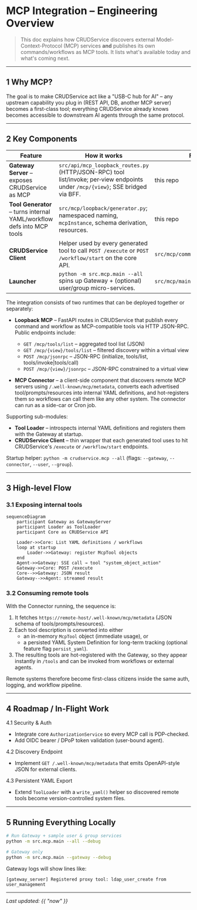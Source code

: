# MCP Integration – Engineering Overview

> This doc explains how CRUDService discovers external Model-Context-Protocol (MCP) services **and** publishes its own commands/workflows as MCP tools.  It lists what's available today and what's coming next.

---

## 1  Why MCP?

The goal is to make CRUDService act like a "USB-C hub for AI" – any upstream capability you plug in (REST API, DB, another MCP server) becomes a first-class tool; everything CRUDService already knows becomes accessible to downstream AI agents through the same protocol.

---

## 2  Key Components

| Feature | How it works | File(s) |
|---------|--------------|---------|
| **Gateway Server** – exposes CRUDService as MCP | `src/api/mcp_loopback_routes.py` (HTTP/JSON-RPC) tool list/invoke; per‑view endpoints under `/mcp/{view}`; SSE bridged via BFF. | this repo |
| **Tool Generator** – turns internal YAML/workflow defs into MCP tools | `src/mcp/loopback/generator.py`; namespaced naming, `mcpInstance`, schema derivation, resources. | this repo |
| **CRUDService Client** | Helper used by every generated tool to call `POST /execute` or `POST /workflow/start` on the core API. | `src/mcp/common/crud_client.py` |
| **Launcher** | `python -m src.mcp.main --all` spins up Gateway + (optional) user/group micro-services. | `src/mcp/main.py` |

The integration consists of two runtimes that can be deployed together or separately:

* **Loopback MCP** – FastAPI routes in CRUDService that publish every command and workflow as MCP-compatible tools via HTTP JSON-RPC. Public endpoints include:
  * `GET /mcp/tools/list` – aggregated tool list (JSON)
  * `GET /mcp/{view}/tools/list` – filtered discovery within a virtual view
  * `POST /mcp/jsonrpc` – JSON-RPC (initialize, tools/list, tools/invoke|tools/call)
  * `POST /mcp/{view}/jsonrpc` – JSON-RPC constrained to a virtual view

* **MCP Connector** – a client-side component that discovers remote MCP servers using `/.well-known/mcp/metadata`, converts each advertised tool/prompts/resources into internal YAML definitions, and hot-registers them so workflows can call them like any other system.  The connector can run as a side-car or Cron job.

Supporting sub-modules:
* **Tool Loader** – introspects internal YAML definitions and registers them with the Gateway at startup.
* **CRUDService Client** – thin wrapper that each generated tool uses to hit CRUDService's `/execute` or `/workflow/start` endpoints.

Startup helper: `python -m crudservice.mcp --all` (flags: `--gateway`, `--connector`, `--user`, `--group`).

---

## 3  High-level Flow

### 3.1  Exposing internal tools

```mermaid
sequenceDiagram
    participant Gateway as GatewayServer
    participant Loader as ToolLoader
    participant Core as CRUDService API

    Loader->>Core: List YAML definitions / workflows
    loop at startup
        Loader->>Gateway: register McpTool objects
    end
    Agent->>Gateway: SSE call → tool "system_object_action"
    Gateway->>Core: POST /execute
    Core-->>Gateway: JSON result
    Gateway-->>Agent: streamed result
```

### 3.2  Consuming remote tools

With the Connector running, the sequence is:

1. It fetches `https://remote-host/.well-known/mcp/metadata` (JSON schema of tools/prompts/resources).
2. Each tool description is converted into either
   * an in-memory `McpTool` object (immediate usage), or
   * a persisted YAML System Definition for long-term tracking (optional feature flag `persist_yaml`).
3. The resulting tools are hot-registered with the Gateway, so they appear instantly in `/tools` and can be invoked from workflows or external agents.

Remote systems therefore become first-class citizens inside the same auth, logging, and workflow pipeline.

---

## 4  Roadmap / In-Flight Work

4.1  Security & Auth
* Integrate core `AuthorizationService` so every MCP call is PDP-checked.
* Add OIDC bearer / DPoP token validation (user-bound agent).

4.2  Discovery Endpoint
* Implement `GET /.well-known/mcp/metadata` that emits OpenAPI-style JSON for external clients.

4.3  Persistent YAML Export
* Extend `ToolLoader` with a `write_yaml()` helper so discovered remote tools become version-controlled system files.

---

## 5  Running Everything Locally

```bash
# Run Gateway + sample user & group services
python -m src.mcp.main --all --debug

# Gateway only
python -m src.mcp.main --gateway --debug
```

Gateway logs will show lines like:
```
[gateway_server] Registered proxy tool: ldap_user_create from user_management
```

---

_Last updated: {{ "now" }}_ 